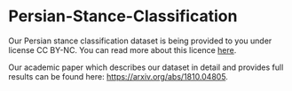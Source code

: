 # Persian-Stance-Classification

Our Persian stance classification dataset is being provided to you under license CC BY-NC. You can read more about this licence [here](https://creativecommons.org/licenses/by-nc/4.0).

Our academic paper which describes our dataset in detail and provides full results can be found here: https://arxiv.org/abs/1810.04805.
